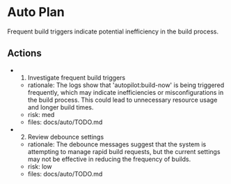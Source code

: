 # Auto Plan

Frequent build triggers indicate potential inefficiency in the build process.

## Actions
- 1. Investigate frequent build triggers
  - rationale: The logs show that 'autopilot:build-now' is being triggered frequently, which may indicate inefficiencies or misconfigurations in the build process. This could lead to unnecessary resource usage and longer build times.
  - risk: med
  - files: docs/auto/TODO.md
- 2. Review debounce settings
  - rationale: The debounce messages suggest that the system is attempting to manage rapid build requests, but the current settings may not be effective in reducing the frequency of builds.
  - risk: low
  - files: docs/auto/TODO.md